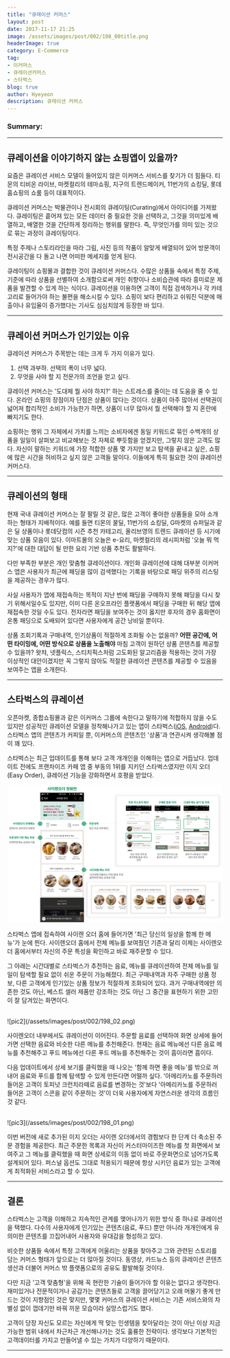 ```yaml
---
title: "큐레이션 커머스"
layout: post
date: 2017-11-17 21:25
image: /assets/images/post/002/198_00title.png
headerImage: true
category: E-Commerce
tag:
- 이커머스
- 큐레이션커머스
- 스타벅스
blog: true
author: Hyeyeon
description: 큐레이션 커머스
---
```


### Summary:



---

## 큐레이션을 이야기하지 않는 쇼핑앱이 있을까?

요즘은 큐레이션 서비스 모델이 들어있지 않은 이커머스 서비스를 찾기가 더 힘들다. 티몬의 티비온 라이브, 마켓컬리의 테마쇼핑, 지구의 트렌드메이커, 11번가의 쇼킹딜, 롯데홈쇼핑의 쇼룸 등이 대표적이다.

큐레이션 커머스는 박물관이나 전시회의 큐레이팅(Curating)에서 아이디어를 가져왔다. 큐레이팅은 흩어져 있는 모든 데이터 중 필요한 것을 선택하고, 그것을 의미있게 배열하고, 배열한 것을 간단하게 정리하는 행위를 말한다. 즉, 무엇인가를 의미 있는 것으로 묶는 과정이 큐레이팅이다.

특정 주제나 스토리라인을 따라 그림, 사진 등의 작품이 알맞게 배열되어 있어 방문객이 전시공간을 다 돌고 나면 어떠한 메세지를 얻게 된다.

큐레이팅이 쇼핑몰과 결합한 것이 큐레이션 커머스다. 수많은 상품들 속에서 특정 주제, 기준에 따라 상품을 선별하여 소개함으로써 개인 취향이나 소비습관에 따라 흥미로운 제품을 발견할 수 있게 하는 식이다. 큐레이션을 이용하면 고객이 직접 검색하거나 각 카테고리로 들어가야 하는 불편을 해소시킬 수 있다. 쇼핑이 보다 편리하고 쉬워진 덕분에 매출이나 유입율이 증가했다는 기사도 심심치않게 등장한 바 있다.

---

## 큐레이션 커머스가 인기있는 이유

큐레이션 커머스가 주목받는 데는 크게 두 가지 이유가 있다.

1. 선택 과부하. 선택의 폭이 너무 넓다.
2. 무엇을 사야 할 지 전문가의 조언을 얻고 싶다.

큐레이션 커머스는 '도대체 뭘 사야 하지?' 하는 스트레스를 줄이는 데 도움을 줄 수 있다. 온라인 쇼핑의 장점이자 단점은 상품이 많다는 것이다. 상품이 아주 많아서 선택권이 넓어져 합리적인 소비가 가능한가 하면, 상품이 너무 많아서 뭘 선택해야 할 지 혼란에 빠지기도 한다.

쇼핑하는 행위 그 자체에서 가치를 느끼는 소비자에겐 동일 키워드로 묶인 수백개의 상품을 일일이 살펴보고 비교해보는 것 자체로 뿌듯함을 얻겠지만, 그렇지 않은 고객도 많다. 자신이 말하는 키워드에 가장 적합한 상품 몇 가지만 보고 탐색을 끝내고 싶은, 쇼핑에 많은 시간을 허비하고 싶지 않은 고객들 말이다. 이들에게 특히 필요한 것이 큐레이션 커머스다.

---

## 큐레이션의 형태

현재 국내 큐레이션 커머스는 잘 팔릴 것 같은, 많은 고객이 좋아한 상품들을 모아 소개하는 형태가 지배적이다. 예를 들면 티몬의 꿀딜, 11번가의 쇼킹딜, G마켓의 슈퍼딜과 같은 딜 상품이나 롯데닷컴의 시즌 추천 카테고리, 올리브영의 트렌드 큐레이션 등 시기에 맞는 상품 모음이 있다. 이마트몰의 오늘은 e-요리, 마켓컬리의 레시피처럼 '오늘 뭐 먹지?'에 대한 대답이 될 만한 요리 기반 상품 추천도 활발하다.

다만 부족한 부분은 개인 맞춤형 큐레이션이다. 개인화 큐레이션에 대해 대부분 이커머스 앱은 사용자가 최근에 패딩을 많이 검색했다는 기록을 바탕으로 패딩 위주의 리스팅을 제공하는 경우가 많다.

사실 사용자가 앱에 재접속하는 목적이 지난 번에 패딩을 구매하지 못해 패딩을 다시 찾기 위해서일수도 있지만, 이미 다른 온오프라인 플랫폼에서 패딩을 구매한 뒤 해당 앱에 재접속한 것일 수도 있다. 전자라면 패딩을 보여주는 것이 옳지만 후자의 경우 홈화면이 온통 패딩으로 도배되어 있다면 사용자에게 공간 낭비일 뿐이다.

상품 조회기록과 구매내역, 인기상품이 적절하게 조화될 수는 없을까? **어떤 공간에, 어떤 타이밍에, 어떤 방식으로 상품을 노출해야** 마침 고객이 원하던 상품 콘텐츠를 제공할 수 있을까? 왓챠, 넷플릭스, 스티치픽스처럼 고도화된 알고리즘을 적용하는 것이 가장 이상적인 대안이겠지만 꼭 그렇지 않아도 적절한 큐레이션 콘텐츠를 제공할 수 있음을 보여주는 앱을 소개한다.

---

## 스타벅스의 큐레이션

오픈마켓, 종합쇼핑몰과 같은 이커머스 그룹에 속한다고 말하기에 적합하지 않을 수도 있지만 성공적인 큐레이션 모델을 정착해나가고 있는 앱이 스타벅스([iOS](https://itunes.apple.com/kr/app/%EC%8A%A4%ED%83%80%EB%B2%85%EC%8A%A4/id466682252?mt=8), [Android](https://play.google.com/store/apps/details?id=com.starbucks.co&hl=ko))다. 스타벅스 앱의 콘텐츠가 커피일 뿐, 이커머스의 콘텐츠인 '상품'과 연관시켜 생각해볼 점이 꽤 있다.

스타벅스는 최근 업데이트를 통해 보다 고객 개개인을 이해하는 앱으로 거듭났다. 업데이트 전에도 프랜차이즈 카페 앱 중 부동의 1위를 지키던 스타벅스였지만 이지 오더(Easy Order), 큐레이션 기능을 강화하면서 호평을 받았다.

![pic1](/assets/images/post/002/198_01.png)

스타벅스 앱에 접속하여 사이렌 오더 홈에 들어가면 '최근 당신의 일상을 함께 한 메뉴'가 눈에 띈다. 사이렌오더 홈에서 전체 메뉴를 보여줬던 기존과 달리 이제는 사이렌오더 홈에서부터 자신의 주문 특성을 확인하고 바로 재주문할 수 있다.

그 아래는 시간대별로 스타벅스가 추천하는 음료, 메뉴를 큐레이션하여 전체 메뉴를 일일이 탐색할 필요 없이 쉬운 주문이 가능해졌다. 최근 구매내역과 자주 구매한 상품 정보, 다른 고객에게 인기있는 상품 정보가 적절하게 조화되어 있다. 과거 구매내역에만 의존한 것도 아닌, 베스트 셀러 제품만 강조하는 것도 아닌 그 중간을 표현하기 위한 고민이 잘 담겨있는 화면이다.

<br>
![pic2](/assets/images/post/002/198_02.png)

사이렌오더 내부에서도 큐레이션이 이어진다. 주문할 음료를 선택하여 화면 상세에 들어가면 선택한 음료와 비슷한 다른 메뉴를 추천해준다. 현재는 음료 메뉴에선 다른 음료 메뉴를 추천해주고 푸드 메뉴에선 다른 푸드 메뉴를 추천해주는 것이 흠이라면 흠이다.

다음 업데이트에서 상세 보기를 클릭했을 때 나오는 '함께 하면 좋을 메뉴'를 밖으로 꺼내어 음료와 푸드를 함께 탐색할 수 있게 만든다면 어떨까 싶다. '아메리카노를 주문하러 들어온 고객이 토피넛 크런치라떼로 음료를 변경하는 것'보다 '아메리카노를 주문하러 들어온 고객이 스콘을 같이 주문하는 것'이 더욱 사용자에게 자연스러운 생각의 흐름인 것 같다.

<br>
![pic3](/assets/images/post/002/198_01.png)

이번 버전에 새로 추가된 이지 오더는 사이렌 오더에서의 경험보다 한 단계 더 축소된 주문 경험을 제공한다. 최근 주문한 목록과 자신이 커스터마이즈한 메뉴를 첫 화면에서 보여주고 그 메뉴를 클릭했을 때 화면 상세로의 이동 없이 바로 주문화면으로 넘어가도록 설계되어 있다. 퍼스널 옵션도 그대로 적용되기 때문에 항상 시키던 음료가 있는 고객에게 최적화된 서비스라고 할 수 있다.

---

## 결론

스타벅스는 고객을 이해하고 지속적인 관계를 맺어나가기 위한 방식 중 하나로 큐레이션을 택했다. 다수의 사용자에게 인기있는 콘텐츠(음료, 푸드) 뿐만 아니라 개개인에게 유의미한 콘텐츠를 끄집어내어 사용자와 유대감을 형성하고 있다.

비슷한 상품들 속에서 특정 고객에게 어울리는 상품을 찾아주고 그와 관련된 스토리를 담는 커머스 형태가 앞으로는 더 많아질 것이다. 동영상, 카드뉴스 등의 큐레이션 콘텐츠 생산과 더불어 커머스 밖 플랫폼으로의 공유도 활발해질 것이다.

다만 지금 '고객 맞춤형'을 위해 꼭 현란한 기술이 들어가야 할 이유는 없다고 생각한다. 재미있거나 전문적이거나 공감가는 콘텐츠들로 고객을 끌어당기고 오래 머물기 좋게 만드는 것이 지향점인 것은 맞지만, 몇몇 커머스의 큐레이션 서비스는 기존 서비스와의 차별성 없이 껍데기만 바꿔 끼운 모습이라 실망스럽기도 했다.

고객이 당장 자신도 모르는 자신에게 딱 맞는 인생템을 찾아달라는 것이 아닌 이상 지금 가능한 범위 내에서 차근차근 개선해나가는 것도 훌륭한 전략이다. 생각보다 기본적인 고객데이터를 가지고 만들어낼 수 있는 가치가 다양하기 때문이다.

---
